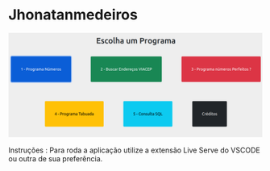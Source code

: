 # Jhonatanmedeiros

<p align="center"> <img src = "https://github.com/JhonMeddev/Jhonatanmedeiros/blob/main/Programas.png?raw=true">  </img> </p>

Instruções :
Para roda a aplicação utilize a extensão Live Serve do VSCODE ou outra de sua preferência.

